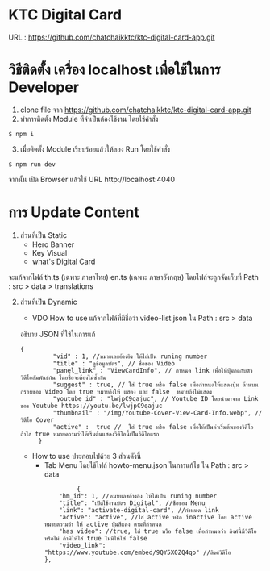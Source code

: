 # KTC Digital Card 

URL : https://github.com/chatchaikktc/ktc-digital-card-app.git

# วิธีติดตั้ง เครื่อง localhost เพื่อใช้ในการ Developer

1. clone file จาก https://github.com/chatchaikktc/ktc-digital-card-app.git
2. ทำการติดตั้ง Module ที่จำเป็นต้องใช้งาน โดยใช้คำสั่ง

```shell
$ npm i
```

3. เมื่อติดตั้ง Module เรียบร้อยแล้วให้ลอง Run โดยใช้คำสั่ง

```shell
$ npm run dev
```

จากนั้น เปิด Browser แล้วใช้ URL http://localhost:4040

# การ Update Content

1. ส่วนที่เป็น Static 
   - Hero Banner
   - Key Visual
   - what's Digital Card

จะแก้จากไฟล์ th.ts (เฉพาะ ภาษาไทย) en.ts (เฉพาะ ภาษาอังกฤษ)
โดยไฟล์จะถูกจัดเก็บที่ Path : src > data > translations

2. ส่วนที่เป็น Dynamic
   - VDO How to use  แก้จากไฟล์ที่มีชื่อว่า video-list.json ใน Path : src > data

   อธิบาย JSON ที่ใช้ในการแก้
   ```shell
   {
            "vid" : 1, //หมายเลขอ้างอิง ให้ใส่เป็น runing number
            "title" : "ดูข้อมูลบัตร", // ชื่อของ Video
            "panel_link" : "ViewCardInfo", // กำหนด link เพื่อให้ปุ่มกดกับตัววิดีโอสัมพันธ์กัน โดยชื่อจะต้องไม่ซ้ำกัน
            "suggest" : true, // ใส่ true หรือ false เพื่อกำหนดให้แสดงปุ่ม ด้านบนกรอบของ Video โดย true หมายถึงให้ แสดง และ false  หมายถึงไม่แสดง
            "youtube_id" : "lwjpC9qajuc", // Youtube ID โดยนำมาจาก Link ของ Youtube https://youtu.be/lwjpC9qajuc
            "thumbnail" : "/img/Youtube-Cover-View-Card-Info.webp", // วิดีโอ Cover
            "active" :  true //  ใส่ true หรือ false เพื่อให้เป็นค่าเริ่มต้นของวิดีโอ ถ้าใส่ true หมายความว่าให้เริ่มต้นแสดงวิดีโอนี้เป็นวิดีโอแรก
        }
   ```

   - How to use ประกอบไปด้วย 3 ส่วนดังนี้
      - Tab Menu โดยใช้ไฟล์ howto-menu.json ในการแก้ไข ใน  Path : src > data
        ```shell
                 {
            "hm_id": 1, //หมายเลขอ้างอิง ให้ใส่เป็น runing number
            "title": "เปิดใช้งานบัตร Digital", //ชือของ Menu
            "link": "activate-digital-card", //กำหนด link
            "active": "active", //ใส่ active หรือ inactive โดย active หมายตวามว่า ให้ active ปุ่มสีแดง ตามที่กำหนด
            "has video": //true, ใส่ true หรือ false เพื่อกำหนดว่า ลิงค์นี้มีวิดีโอหรือไม่ ถ้ามีให้ใส่ true ไม่มีให้ใส่ false
            "video_link": "https://www.youtube.com/embed/9QY5X0ZQ4qo" //ลิงค์วิดีโอ
        },
        ```